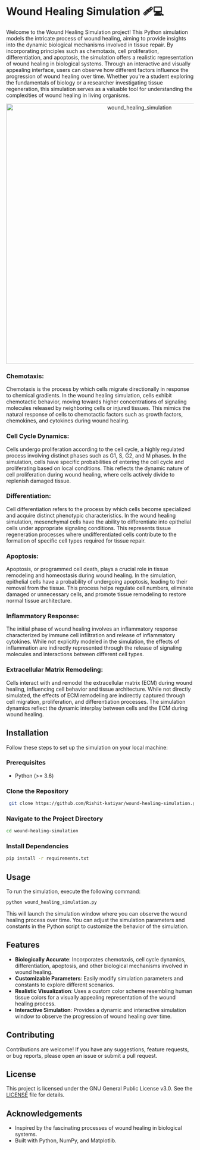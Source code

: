# Wound Healing Simulation 🩹💻

Welcome to the Wound Healing Simulation project! This Python simulation models the intricate process of wound healing, aiming to provide insights into the dynamic biological mechanisms involved in tissue repair. By incorporating principles such as chemotaxis, cell proliferation, differentiation, and apoptosis, the simulation offers a realistic representation of wound healing in biological systems. Through an interactive and visually appealing interface, users can observe how different factors influence the progression of wound healing over time. Whether you're a student exploring the fundamentals of biology or a researcher investigating tissue regeneration, this simulation serves as a valuable tool for understanding the complexities of wound healing in living organisms.

<p align="center">
  <img src="https://github.com/Rishit-katiyar/wound-healing-simulation/assets/167756997/ec8b3006-bef3-4d77-82ce-c840f942e3f4" alt="wound_healing_simulation" width="700"/>
</p>

### Chemotaxis:
Chemotaxis is the process by which cells migrate directionally in response to chemical gradients. In the wound healing simulation, cells exhibit chemotactic behavior, moving towards higher concentrations of signaling molecules released by neighboring cells or injured tissues. This mimics the natural response of cells to chemotactic factors such as growth factors, chemokines, and cytokines during wound healing.

### Cell Cycle Dynamics:
Cells undergo proliferation according to the cell cycle, a highly regulated process involving distinct phases such as G1, S, G2, and M phases. In the simulation, cells have specific probabilities of entering the cell cycle and proliferating based on local conditions. This reflects the dynamic nature of cell proliferation during wound healing, where cells actively divide to replenish damaged tissue.

### Differentiation:
Cell differentiation refers to the process by which cells become specialized and acquire distinct phenotypic characteristics. In the wound healing simulation, mesenchymal cells have the ability to differentiate into epithelial cells under appropriate signaling conditions. This represents tissue regeneration processes where undifferentiated cells contribute to the formation of specific cell types required for tissue repair.

### Apoptosis:
Apoptosis, or programmed cell death, plays a crucial role in tissue remodeling and homeostasis during wound healing. In the simulation, epithelial cells have a probability of undergoing apoptosis, leading to their removal from the tissue. This process helps regulate cell numbers, eliminate damaged or unnecessary cells, and promote tissue remodeling to restore normal tissue architecture.

### Inflammatory Response:
The initial phase of wound healing involves an inflammatory response characterized by immune cell infiltration and release of inflammatory cytokines. While not explicitly modeled in the simulation, the effects of inflammation are indirectly represented through the release of signaling molecules and interactions between different cell types.

### Extracellular Matrix Remodeling:
Cells interact with and remodel the extracellular matrix (ECM) during wound healing, influencing cell behavior and tissue architecture. While not directly simulated, the effects of ECM remodeling are indirectly captured through cell migration, proliferation, and differentiation processes. The simulation dynamics reflect the dynamic interplay between cells and the ECM during wound healing.

## Installation

Follow these steps to set up the simulation on your local machine:

### Prerequisites

- Python (>= 3.6)

### Clone the Repository

```bash
 git clone https://github.com/Rishit-katiyar/wound-healing-simulation.git
```

### Navigate to the Project Directory

```bash
cd wound-healing-simulation
```

### Install Dependencies

```bash
pip install -r requirements.txt
```

## Usage

To run the simulation, execute the following command:

```bash
python wound_healing_simulation.py
```

This will launch the simulation window where you can observe the wound healing process over time. You can adjust the simulation parameters and constants in the Python script to customize the behavior of the simulation.

## Features

- **Biologically Accurate**: Incorporates chemotaxis, cell cycle dynamics, differentiation, apoptosis, and other biological mechanisms involved in wound healing.
- **Customizable Parameters**: Easily modify simulation parameters and constants to explore different scenarios.
- **Realistic Visualization**: Uses a custom color scheme resembling human tissue colors for a visually appealing representation of the wound healing process.
- **Interactive Simulation**: Provides a dynamic and interactive simulation window to observe the progression of wound healing over time.

## Contributing

Contributions are welcome! If you have any suggestions, feature requests, or bug reports, please open an issue or submit a pull request.

## License

This project is licensed under the GNU General Public License v3.0. See the [LICENSE](LICENSE) file for details.

## Acknowledgements

- Inspired by the fascinating processes of wound healing in biological systems.
- Built with Python, NumPy, and Matplotlib.
